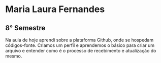 # Maria Laura Fernandes 
## 8° Semestre

Na aula de hoje aprendi sobre a plataforma Github, onde se hospedam códigos-fonte. Criamos um perfil e aprendemos o básico para criar um arquivo e entender como é o processo de recebimento e atualização do mesmo. 
